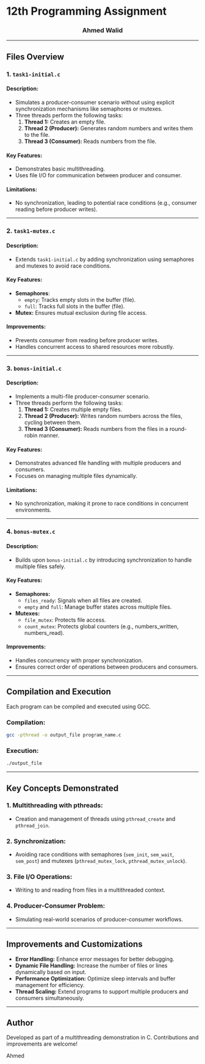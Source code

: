 
# 12th Programming Assignment

<h3 align="center">Ahmed Walid</h3>

---

## Files Overview

### 1. `task1-initial.c`

#### **Description:**

- Simulates a producer-consumer scenario without using explicit synchronization mechanisms like semaphores or mutexes.
- Three threads perform the following tasks:
  1. **Thread 1:** Creates an empty file.
  2. **Thread 2 (Producer):** Generates random numbers and writes them to the file.
  3. **Thread 3 (Consumer):** Reads numbers from the file.

#### **Key Features:**

- Demonstrates basic multithreading.
- Uses file I/O for communication between producer and consumer.

#### **Limitations:**

- No synchronization, leading to potential race conditions (e.g., consumer reading before producer writes).

---

### 2. `task1-mutex.c`

#### **Description:**

- Extends `task1-initial.c` by adding synchronization using semaphores and mutexes to avoid race conditions.

#### **Key Features:**

- **Semaphores**:
  - `empty`: Tracks empty slots in the buffer (file).
  - `full`: Tracks full slots in the buffer (file).
- **Mutex:** Ensures mutual exclusion during file access.

#### **Improvements:**

- Prevents consumer from reading before producer writes.
- Handles concurrent access to shared resources more robustly.

---

### 3. `bonus-initial.c`

#### **Description:**

- Implements a multi-file producer-consumer scenario.
- Three threads perform the following tasks:
  1. **Thread 1:** Creates multiple empty files.
  2. **Thread 2 (Producer):** Writes random numbers across the files, cycling between them.
  3. **Thread 3 (Consumer):** Reads numbers from the files in a round-robin manner.

#### **Key Features:**

- Demonstrates advanced file handling with multiple producers and consumers.
- Focuses on managing multiple files dynamically.

#### **Limitations:**

- No synchronization, making it prone to race conditions in concurrent environments.

---

### 4. `bonus-mutex.c`

#### **Description:**

- Builds upon `bonus-initial.c` by introducing synchronization to handle multiple files safely.

#### **Key Features:**

- **Semaphores:**
  - `files_ready`: Signals when all files are created.
  - `empty` and `full`: Manage buffer states across multiple files.
- **Mutexes:**
  - `file_mutex`: Protects file access.
  - `count_mutex`: Protects global counters (e.g., numbers\_written, numbers\_read).

#### **Improvements:**

- Handles concurrency with proper synchronization.
- Ensures correct order of operations between producers and consumers.

---

## Compilation and Execution

Each program can be compiled and executed using GCC.

### Compilation:

```bash
gcc -pthread -o output_file program_name.c
```

### Execution:

```bash
./output_file
```

---

## Key Concepts Demonstrated

### 1. **Multithreading with pthreads:**

- Creation and management of threads using `pthread_create` and `pthread_join`.

### 2. **Synchronization:**

- Avoiding race conditions with semaphores (`sem_init`, `sem_wait`, `sem_post`) and mutexes (`pthread_mutex_lock`, `pthread_mutex_unlock`).

### 3. **File I/O Operations:**

- Writing to and reading from files in a multithreaded context.

### 4. **Producer-Consumer Problem:**

- Simulating real-world scenarios of producer-consumer workflows.

---

## Improvements and Customizations

- **Error Handling:** Enhance error messages for better debugging.
- **Dynamic File Handling:** Increase the number of files or lines dynamically based on input.
- **Performance Optimization:** Optimize sleep intervals and buffer management for efficiency.
- **Thread Scaling:** Extend programs to support multiple producers and consumers simultaneously.

---

## Author

Developed as part of a multithreading demonstration in C. Contributions and improvements are welcome!

Ahmed
